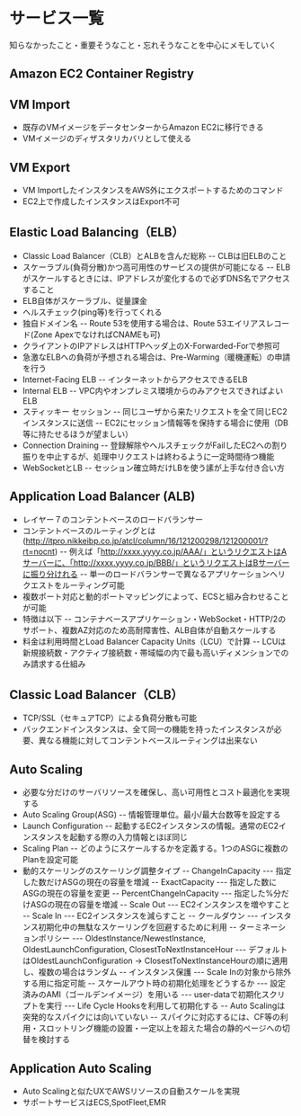 # サービス一覧

知らなかったこと・重要そうなこと・忘れそうなことを中心にメモしていく

## Amazon EC2 Container Registry

## VM Import
- 既存のVMイメージをデータセンターからAmazon EC2に移行できる
- VMイメージのディザスタリカバリとして使える

## VM Export
- VM ImportしたインスタンスをAWS外にエクスポートするためのコマンド
- EC2上で作成したインスタンスはExport不可

## Elastic Load Balancing（ELB）
- Classic Load Balancer（CLB）とALBを含んだ総称
-- CLBは旧ELBのこと
- スケーラブル(負荷分散)かつ高可用性のサービスの提供が可能になる
-- ELBがスケールするときには、IPアドレスが変化するので必ずDNS名でアクセスすること
- ELB自体がスケーラブル、従量課金
- ヘルスチェック(ping等)を行ってくれる
- 独自ドメイン名
-- Route 53を使用する場合は、Route 53エイリアスレコード(Zone ApexでなければCNAMEも可)
- クライアントのIPアドレスはHTTPヘッダ上のX-Forwarded-Forで参照可
- 急激なELBへの負荷が予想される場合は、Pre-Warming（暖機運転）の申請を行う
- Internet-Facing ELB
-- インターネットからアクセスできるELB
- Internal ELB
-- VPC内やオンプレミス環境からのみアクセスできればよいELB
- スティッキー セッション
-- 同じユーザから来たリクエストを全て同じEC2インスタンスに送信
-- EC2にセッション情報等を保持する場合に使用（DB等に持たせるほうが望ましい）
- Connection Draining
-- 登録解除やヘルスチェックがFailしたEC2への割り振りを中止するが、処理中リクエストは終わるように一定時間待つ機能
- WebSocketとLB
-- セッション確立時だけLBを使う䛾が上手な付き合い方

## Application Load Balancer (ALB)
- レイヤー７のコンテントベースのロードバランサー
- コンテントベースのルーティングとは(http://itpro.nikkeibp.co.jp/atcl/column/16/121200298/121200001/?rt=nocnt)
-- 例えば「http://xxxx.yyyy.co.jp/AAA/」というリクエストはAサーバーに、「http://xxxx.yyyy.co.jp/BBB/」というリクエストはBサーバーに振り分けれる
-- 単一のロードバランサーで異なるアプリケーションへリクエストをルーティング可能
- 複数ポート対応と動的ポートマッピングによって、ECSと組み合わせることが可能
- 特徴は以下
-- コンテナベースアプリケーション・WebSocket・HTTP/2のサポート、複数AZ対応のため高耐障害性、ALB自体が自動スケールする
- 料金は利用時間とLoad Balancer Capacity Units（LCU）で計算
-- LCUは新規接続数・アクティブ接続数・帯域幅の内で最も高いディメンションでのみ請求する仕組み

## Classic Load Balancer（CLB）
- TCP/SSL（セキュアTCP）による負荷分散も可能
- バックエンドインスタンスは、全て同一の機能を持ったインスタンスが必要、異なる機能に対してコンテントベースルーティングは出来ない

## Auto Scaling
- 必要な分だけのサーバリソースを確保し、高い可用性とコスト最適化を実現する
- Auto Scaling Group(ASG)
-- 情報管理単位。最小/最大台数等を設定する
- Launch Configuration
-- 起動するEC2インスタンスの情報。通常のEC2インスタンスを起動する際の入力情報とほぼ同じ
- Scaling Plan
-- どのようにスケールするかを定義する。1つのASGに複数のPlanを設定可能
- 動的スケーリングのスケーリング調整タイプ
-- ChangeInCapacity
--- 指定した数だけASGの現在の容量を増減
-- ExactCapacity
--- 指定した数にASGの現在の容量を変更
-- PercentChangeInCapacity
--- 指定した%分だけASGの現在の容量を増減
-- Scale Out
--- EC2インスタンスを増やすこと
-- Scale In
--- EC2インスタンスを減らすこと
-- クールダウン
--- インスタンス初期化中の無駄なスケーリングを回避するために利用
-- ターミネーションポリシー
--- OldestInstance/NewestInstance, OldestLaunchConfiguration, ClosestToNextInstanceHour
--- デフォルトはOldestLaunchConfiguration -> ClosestToNextInstanceHourの順に適用し、複数の場合はランダム
-- インスタンス保護
--- Scale Inの対象から除外する用に指定可能
-- スケールアウト時の初期化処理をどうするか
--- 設定済みのAMI（ゴールデンイメージ）を用いる
--- user-dataで初期化スクリプトを実行
--- Life Cycle Hooksを利用して初期化する
-- Auto Scalingは突発的なスパイクには向いていない
-- スパイクに対応するには、CF等の利用・スロットリング機能の設置・一定以上を超えた場合の静的ページへの切替を検討する

## Application Auto Scaling
- Auto Scalingと似たUXでAWSリソースの自動スケールを実現
- サポートサービスはECS,SpotFleet,EMR
